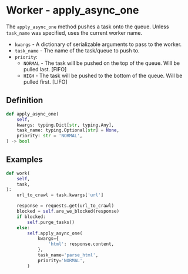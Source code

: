 # Worker - apply_async_one

The `apply_async_one` method pushes a task onto the queue. Unless `task_name` was specified, uses the current worker name.

- `kwargs` - A dictionary of serializable arguments to pass to the worker.
- `task_name` - The name of the task/queue to push to.
- `priority`:
    - `NORMAL` - The task will be pushed on the top of the queue. Will be pulled last. [FIFO]
    - `HIGH` - The task will be pushed to the bottom of the queue. Will be pulled first. [LIFO]


## Definition

```python
def apply_async_one(
    self,
    kwargs: typing.Dict[str, typing.Any],
    task_name: typing.Optional[str] = None,
    priority: str = 'NORMAL',
) -> bool
```


## Examples

```python
def work(
    self,
    task,
):
    url_to_crawl = task.kwargs['url']

    response = requests.get(url_to_crawl)
    blocked = self.are_we_blocked(response)
    if blocked:
        self.purge_tasks()
    else:
        self.apply_async_one(
            kwargs={
                'html': response.content,
            },
            task_name='parse_html',
            priority='NORMAL',
        )
```
